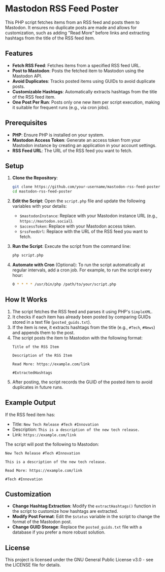 
# Mastodon RSS Feed Poster

This PHP script fetches items from an RSS feed and posts them to Mastodon. It ensures no duplicate posts are made and allows for customization, such as adding "Read More" before links and extracting hashtags from the title of the RSS feed item.

## Features

- **Fetch RSS Feed**: Fetches items from a specified RSS feed URL.
- **Post to Mastodon**: Posts the fetched item to Mastodon using the Mastodon API.
- **Avoid Duplicates**: Tracks posted items using GUIDs to avoid duplicate posts.
- **Customizable Hashtags**: Automatically extracts hashtags from the title of the RSS feed item.
- **One Post Per Run**: Posts only one new item per script execution, making it suitable for frequent runs (e.g., via cron jobs).

## Prerequisites

- **PHP**: Ensure PHP is installed on your system.
- **Mastodon Access Token**: Generate an access token from your Mastodon instance by creating an application in your account settings.
- **RSS Feed URL**: The URL of the RSS feed you want to fetch.

## Setup

1. **Clone the Repository**:
   ```bash
   git clone https://github.com/your-username/mastodon-rss-feed-poster.git
   cd mastodon-rss-feed-poster
   ```

2. **Edit the Script**:
   Open the `script.php` file and update the following variables with your details:
   - `$mastodonInstance`: Replace with your Mastodon instance URL (e.g., `https://mastodon.social`).
   - `$accessToken`: Replace with your Mastodon access token.
   - `$rssFeedUrl`: Replace with the URL of the RSS feed you want to fetch.

3. **Run the Script**:
   Execute the script from the command line:
   ```bash
   php script.php
   ```

4. **Automate with Cron** (Optional):
   To run the script automatically at regular intervals, add a cron job. For example, to run the script every hour:
   ```bash
   0 * * * * /usr/bin/php /path/to/your/script.php
   ```

## How It Works

1. The script fetches the RSS feed and parses it using PHP's `SimpleXML`.
2. It checks if each item has already been posted by comparing GUIDs stored in a text file (`posted_guids.txt`).
3. If the item is new, it extracts hashtags from the title (e.g., `#Tech`, `#News`) and appends them to the post.
4. The script posts the item to Mastodon with the following format:
   ```
   Title of the RSS Item

   Description of the RSS Item

   Read More: https://example.com/link

   #ExtractedHashtags
   ```
5. After posting, the script records the GUID of the posted item to avoid duplicates in future runs.

## Example Output

If the RSS feed item has:
- Title: `New Tech Release #Tech #Innovation`
- Description: `This is a description of the new tech release.`
- Link: `https://example.com/link`

The script will post the following to Mastodon:
```
New Tech Release #Tech #Innovation

This is a description of the new tech release.

Read More: https://example.com/link

#Tech #Innovation
```

## Customization

- **Change Hashtag Extraction**: Modify the `extractHashtags()` function in the script to customize how hashtags are extracted.
- **Modify Post Format**: Edit the `$status` variable in the script to change the format of the Mastodon post.
- **Change GUID Storage**: Replace the `posted_guids.txt` file with a database if you prefer a more robust solution.

## License

This project is licensed under the GNU General Public License v3.0 - see the LICENSE file for details.
